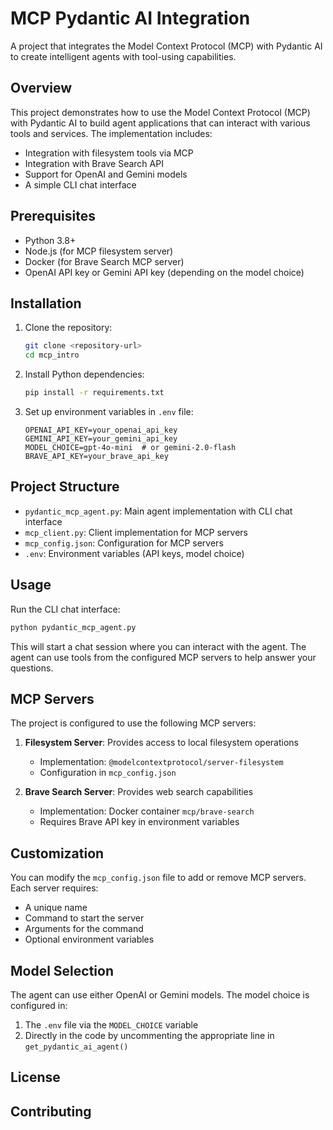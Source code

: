 # MCP Pydantic AI Integration

A project that integrates the Model Context Protocol (MCP) with Pydantic AI to create intelligent agents with tool-using capabilities.

## Overview

This project demonstrates how to use the Model Context Protocol (MCP) with Pydantic AI to build agent applications that can interact with various tools and services. The implementation includes:

- Integration with filesystem tools via MCP
- Integration with Brave Search API
- Support for OpenAI and Gemini models
- A simple CLI chat interface

## Prerequisites

- Python 3.8+
- Node.js (for MCP filesystem server)
- Docker (for Brave Search MCP server)
- OpenAI API key or Gemini API key (depending on the model choice)

## Installation

1. Clone the repository:
   ```bash
   git clone <repository-url>
   cd mcp_intro
   ```

2. Install Python dependencies:
   ```bash
   pip install -r requirements.txt
   ```

3. Set up environment variables in `.env` file:
   ```
   OPENAI_API_KEY=your_openai_api_key
   GEMINI_API_KEY=your_gemini_api_key
   MODEL_CHOICE=gpt-4o-mini  # or gemini-2.0-flash
   BRAVE_API_KEY=your_brave_api_key
   ```

## Project Structure

- `pydantic_mcp_agent.py`: Main agent implementation with CLI chat interface
- `mcp_client.py`: Client implementation for MCP servers
- `mcp_config.json`: Configuration for MCP servers
- `.env`: Environment variables (API keys, model choice)

## Usage

Run the CLI chat interface:

```bash
python pydantic_mcp_agent.py
```

This will start a chat session where you can interact with the agent. The agent can use tools from the configured MCP servers to help answer your questions.

## MCP Servers

The project is configured to use the following MCP servers:

1. **Filesystem Server**: Provides access to local filesystem operations
   - Implementation: `@modelcontextprotocol/server-filesystem`
   - Configuration in `mcp_config.json`

2. **Brave Search Server**: Provides web search capabilities
   - Implementation: Docker container `mcp/brave-search`
   - Requires Brave API key in environment variables

## Customization

You can modify the `mcp_config.json` file to add or remove MCP servers. Each server requires:
- A unique name
- Command to start the server
- Arguments for the command
- Optional environment variables

## Model Selection

The agent can use either OpenAI or Gemini models. The model choice is configured in:
1. The `.env` file via the `MODEL_CHOICE` variable
2. Directly in the code by uncommenting the appropriate line in `get_pydantic_ai_agent()`

## License



## Contributing


